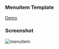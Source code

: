 ### Menuitem Template

[Demo](https://lustrous-fudge-bd0304.netlify.app/)

### Screenshot

![menuitem](https://user-images.githubusercontent.com/75621881/166116861-02cba340-00a5-4e35-b837-2107c00b872e.png)
